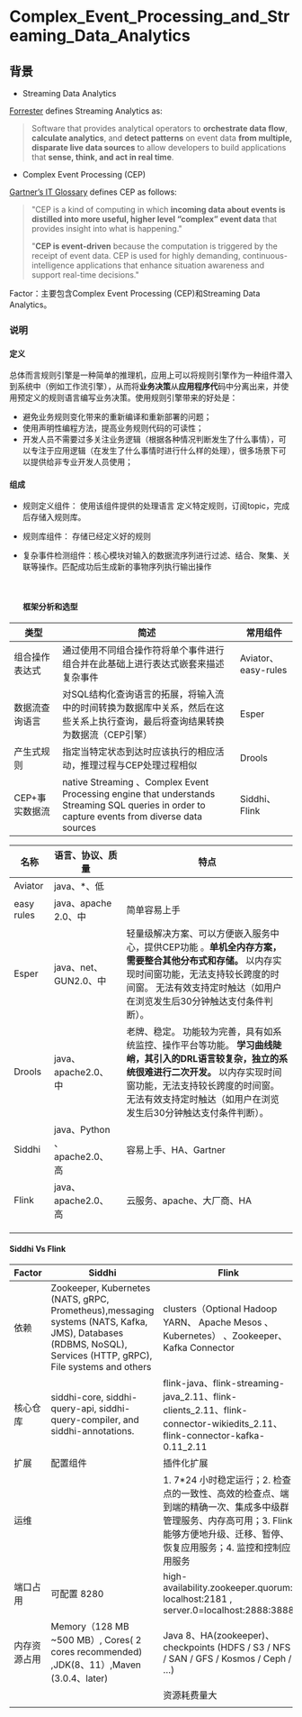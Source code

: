 # Complex_Event_Processing_and_Streaming_Data_Analytics

## 背景

- Streaming Data Analytics

[Forrester](https://reprints.forrester.com/#/assets/2/202/'RES136545'/reports) defines Streaming Analytics as:

> Software that provides analytical operators to **orchestrate data flow**, **calculate analytics**, and **detect patterns** on event data **from multiple, disparate live data sources** to allow developers to build applications that **sense, think, and act in real time**.



- Complex Event Processing (CEP)

[Gartner’s IT Glossary](https://www.gartner.com/it-glossary/complex-event-processing) defines CEP as follows:

> "CEP is a kind of computing in which **incoming data about events is distilled into more useful, higher level “complex” event data** that provides insight into what is happening."
>
> "**CEP is event-driven** because the computation is triggered by the receipt of event data. CEP is used for highly demanding, continuous-intelligence applications that enhance situation awareness and support real-time decisions."



Factor：主要包含Complex Event Processing (CEP)和Streaming Data Analytics。




### 说明

#### 定义

总体而言规则引擎是一种简单的推理机，应用上可以将规则引擎作为一种组件潜入到系统中（例如工作流引擎），从而将**业务决策**从**应用程序代**码中分离出来，并使用预定义的规则语言编写业务决策。使用规则引擎带来的好处是：

- 避免业务规则变化带来的重新编译和重新部署的问题；
- 使用声明性编程方法，提高业务规则代码的可读性；
- 开发人员不需要过多关注业务逻辑（根据各种情况判断发生了什么事情），可以专注于应用逻辑（在发生了什么事情时进行什么样的处理），很多场景下可以提供给非专业开发人员使用；

#### 组成

- 规则定义组件： 使用该组件提供的处理语言 定义特定规则，订阅topic，完成后存储入规则库。

- 规则库组件： 存储已经定义好的规则

- 复杂事件检测组件：核心模块对输入的数据流序列进行过滤、结合、聚集、关联等操作。匹配成功后生成新的事物序列执行输出操作

  ​

  #### 框架分析和选型

| 类型        | 简述                                       | 常用组件               |
| --------- | ---------------------------------------- | ------------------ |
| 组合操作表达式   | 通过使用不同组合操作符将单个事件进行组合并在此基础上进行表达式嵌套来描述复杂事件 | Aviator、easy-rules |
| 数据流查询语言   | 对SQL结构化查询语言的拓展，将输入流中的时间转换为数据库中关系，然后在这些关系上执行查询，最后将查询结果转换为数据流（CEP引擎） | Esper              |
| 产生式规则     | 指定当特定状态到达时应该执行的相应活动，推理过程与CEP处理过程相似       | Drools             |
| CEP+事实数据流 | native Streaming 、Complex Event Processing engine that understands Streaming SQL queries in order to capture events from diverse data sources | Siddhi、Flink       |

| 名称         | 语言、协议、质量                 | 特点                                       |
| ---------- | ------------------------ | ---------------------------------------- |
| Aviator    | java、*、低                 |                                          |
| easy rules | java、apache 2.0、中        | 简单容易上手                                   |
| Esper      | java、net、GUN2.0、中        | 轻量级解决方案、可以方便嵌入服务中心，提供CEP功能 。**单机全内存方案，需要整合其他分布式和存储。**   以内存实现时间窗功能，无法支持较长跨度的时间窗。  无法有效支持定时触达（如用户在浏览发生后30分钟触达支付条件判断）。 |
| Drools     | java、apache2.0、中         | 老牌、稳定。   功能较为完善，具有如系统监控、操作平台等功能。  **学习曲线陡峭，其引入的DRL语言较复杂，独立的系统很难进行二次开发。**   以内存实现时间窗功能，无法支持较长跨度的时间窗。  无法有效支持定时触达（如用户在浏览发生后30分钟触达支付条件判断）。 |
| Siddhi     | java、Python 、apache2.0、高 | 容易上手、HA、Gartner                          |
| Flink      | java、apache2.0、高         | 云服务、apache、大厂商、HA                        |
|            |                          |                                          |
|            |                          |                                          |
|            |                          |                                          |



#### Siddhi  Vs  Flink

| Factor | Siddhi                                   | Flink                                    |
| ------ | ---------------------------------------- | ---------------------------------------- |
| 依赖     | Zookeeper, Kubernetes (NATS, gRPC, Prometheus),messaging systems (NATS, Kafka, JMS), Databases (RDBMS, NoSQL), Services (HTTP, gRPC), File systems and others | clusters（Optional Hadoop YARN、 Apache Mesos 、Kubernetes） 、Zookeeper、Kafka Connector |
| 核心仓库   | siddhi-core, siddhi-query-api, siddhi-query-compiler, and siddhi-annotations. | flink-java、flink-streaming-java_2.11、flink-clients_2.11、flink-connector-wikiedits_2.11、flink-connector-kafka-0.11_2.11 |
| 扩展     | 配置组件                                     | 插件化扩展                                    |
| 运维     |                                          | 1. 7*24 小时稳定运行；2. 检查点的一致性、高效的检查点、端到端的精确一次、集成多中级群管理服务、内存高可用；3. Flink能够方便地升级、迁移、暂停、恢复应用服务；4. 监控和控制应用服务 |
| 端口占用   | 可配置 8280                                 | high-availability.zookeeper.quorum: localhost:2181 , server.0=localhost:2888:3888 |
| 内存资源占用 | Memory（128 MB ~500 MB）, Cores( 2 cores recommended) ,JDK(8、11）,Maven (3.0.4、later) | Java 8、HA(zookeeper)、checkpoints (HDFS / S3 / NFS / SAN / GFS / Kosmos / Ceph / …) |
|        |                                          | 资源耗费量大                                   |
|        |                              |                                          |

